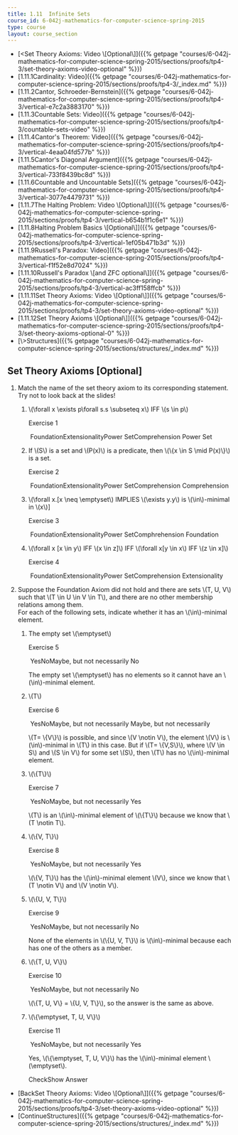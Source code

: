 ```yaml
---
title: 1.11  Infinite Sets
course_id: 6-042j-mathematics-for-computer-science-spring-2015
type: course
layout: course_section
---
```

*   [<Set Theory Axioms: Video \\\[Optional\\\]]({{% getpage "courses/6-042j-mathematics-for-computer-science-spring-2015/sections/proofs/tp4-3/set-theory-axioms-video-optional" %}})
*   [1.11.1Cardinality: Video]({{% getpage "courses/6-042j-mathematics-for-computer-science-spring-2015/sections/proofs/tp4-3/_index.md" %}})
*   [1.11.2Cantor, Schroeder-Bernstein]({{% getpage "courses/6-042j-mathematics-for-computer-science-spring-2015/sections/proofs/tp4-3/vertical-e7c2a3883170" %}})
*   [1.11.3Countable Sets: Video]({{% getpage "courses/6-042j-mathematics-for-computer-science-spring-2015/sections/proofs/tp4-3/countable-sets-video" %}})
*   [1.11.4Cantor's Theorem: Video]({{% getpage "courses/6-042j-mathematics-for-computer-science-spring-2015/sections/proofs/tp4-3/vertical-4eaa04fd577b" %}})
*   [1.11.5Cantor's Diagonal Argument]({{% getpage "courses/6-042j-mathematics-for-computer-science-spring-2015/sections/proofs/tp4-3/vertical-733f8439bc8d" %}})
*   [1.11.6Countable and Uncountable Sets]({{% getpage "courses/6-042j-mathematics-for-computer-science-spring-2015/sections/proofs/tp4-3/vertical-3077e4479731" %}})
*   [1.11.7The Halting Problem: Video \\\[Optional\\\]]({{% getpage "courses/6-042j-mathematics-for-computer-science-spring-2015/sections/proofs/tp4-3/vertical-b654b1f1c6e1" %}})
*   [1.11.8Halting Problem Basics \\\[Optional\\\]]({{% getpage "courses/6-042j-mathematics-for-computer-science-spring-2015/sections/proofs/tp4-3/vertical-1ef05b471b3d" %}})
*   [1.11.9Russell's Paradox: Video]({{% getpage "courses/6-042j-mathematics-for-computer-science-spring-2015/sections/proofs/tp4-3/vertical-f1f52e8d7024" %}})
*   [1.11.10Russell's Paradox \\\[and ZFC optional\\\]]({{% getpage "courses/6-042j-mathematics-for-computer-science-spring-2015/sections/proofs/tp4-3/vertical-ac3ff158ffcb" %}})
*   [1.11.11Set Theory Axioms: Video \\\[Optional\\\]]({{% getpage "courses/6-042j-mathematics-for-computer-science-spring-2015/sections/proofs/tp4-3/set-theory-axioms-video-optional" %}})
*   [1.11.12Set Theory Axioms \\\[Optional\\\]]({{% getpage "courses/6-042j-mathematics-for-computer-science-spring-2015/sections/proofs/tp4-3/set-theory-axioms-optional-0" %}})
*   [\\>Structures]({{% getpage "courses/6-042j-mathematics-for-computer-science-spring-2015/sections/structures/_index.md" %}})

Set Theory Axioms \[Optional\]
------------------------------

1.  Match the name of the set theory axiom to its corresponding statement. Try not to look back at the slides!
    
    1.  \\(\\forall x \\exists p\\forall s.s \\subseteq x\\) IFF \\(s \\in p\\)
        
        Exercise 1
        
        &nbsp;FoundationExtensionalityPower SetComprehension Power Set&nbsp;
        
    2.  If \\(S\\) is a set and \\(P(x)\\) is a predicate, then \\(\\{x \\in S \\mid P(x)\\}\\) is a set.
        
        Exercise 2
        
        &nbsp;FoundationExtensionalityPower SetComprehension Comprehension&nbsp;
        
    3.  \\(\\forall x.\[x \\neq \\emptyset\\) IMPLIES \\(\\exists y.y\\) is \\(\\in\\)-minimal in \\(x\\)\]
        
        Exercise 3
        
        &nbsp;FoundationExtensionalityPower SetComphrehension Foundation&nbsp;
        
    4.  \\(\\forall x \[x \\in y\\) IFF \\(x \\in z\]\\) IFF \\(\\forall x\[y \\in x\\) IFF \\(z \\in x\]\\)
        
        Exercise 4
        
        &nbsp;FoundationExtensionalityPower SetComprehension Extensionality&nbsp;
        
2.  Suppose the Foundation Axiom did not hold and there are sets \\(T, U, V\\) such that \\(T \\in U \\in V \\in T\\), and there are no other membership relations among them.  
    For each of the following sets, indicate whether it has an \\(\\in\\)-minimal element.
    1.  The empty set \\(\\emptyset\\)
        
        Exercise 5
        
        &nbsp;YesNoMaybe, but not necessarily No&nbsp;
        
        The empty set \\(\\emptyset\\) has no elements so it cannot have an \\(\\in\\)-minimal element.
        
    2.  \\(T\\)
        
        Exercise 6
        
        &nbsp;YesNoMaybe, but not necessarily Maybe, but not necessarily&nbsp;
        
        \\(T= \\{V\\}\\) is possible, and since \\(V \\notin V\\), the element \\(V\\) is \\(\\in\\)-minimal in \\(T\\) in this case. But if \\(T= \\{V,S\\}\\), where \\(V \\in S\\) and \\(S \\in V\\) for some set \\(S\\), then \\(T\\) has no \\(\\in\\)-minimal element.
        
    3.  \\(\\{T\\}\\)
        
        Exercise 7
        
        &nbsp;YesNoMaybe, but not necessarily Yes&nbsp;
        
        \\(T\\) is an \\(\\in\\)-minimal element of \\(\\{T\\}\\) because we know that \\(T \\notin T\\).
        
    4.  \\(\\{V, T\\}\\)
        
        Exercise 8
        
        &nbsp;YesNoMaybe, but not necessarily Yes&nbsp;
        
        \\(\\{V, T\\}\\) has the \\(\\in\\)-minimal element \\(V\\), since we know that \\(T \\notin V\\) and \\(V \\notin V\\).
        
    5.  \\(\\{U, V, T\\}\\)
        
        Exercise 9
        
        &nbsp;YesNoMaybe, but not necessarily No&nbsp;
        
        None of the elements in \\(\\{U, V, T\\}\\) is \\(\\in\\)-minimal because each has one of the others as a member.
        
    6.  \\(\\{T, U, V\\}\\)
        
        Exercise 10
        
        &nbsp;YesNoMaybe, but not necessarily No&nbsp;
        
        \\(\\{T, U, V\\} = \\{U, V, T\\}\\), so the answer is the same as above.
        
    7.  \\(\\{\\emptyset, T, U, V\\}\\)
        
        Exercise 11
        
        &nbsp;YesNoMaybe, but not necessarily Yes&nbsp;
        
        Yes, \\(\\{\\emptyset, T, U, V\\}\\) has the \\(\\in\\)-minimal element \\(\\emptyset\\).
        
        CheckShow Answer
        

*   [BackSet Theory Axioms: Video \\\[Optional\\\]]({{% getpage "courses/6-042j-mathematics-for-computer-science-spring-2015/sections/proofs/tp4-3/set-theory-axioms-video-optional" %}})
*   [ContinueStructures]({{% getpage "courses/6-042j-mathematics-for-computer-science-spring-2015/sections/structures/_index.md" %}})